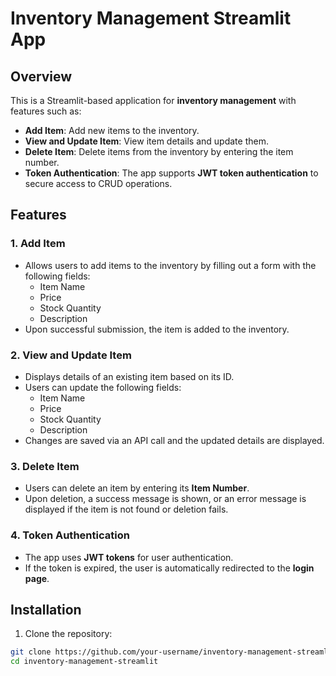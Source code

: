 # Inventory Management Streamlit App

## Overview

This is a Streamlit-based application for **inventory management** with features such as:

- **Add Item**: Add new items to the inventory.
- **View and Update Item**: View item details and update them.
- **Delete Item**: Delete items from the inventory by entering the item number.
- **Token Authentication**: The app supports **JWT token authentication** to secure access to CRUD operations.

## Features

### 1. **Add Item**
- Allows users to add items to the inventory by filling out a form with the following fields:
  - Item Name
  - Price
  - Stock Quantity
  - Description
- Upon successful submission, the item is added to the inventory.

### 2. **View and Update Item**
- Displays details of an existing item based on its ID.
- Users can update the following fields:
  - Item Name
  - Price
  - Stock Quantity
  - Description
- Changes are saved via an API call and the updated details are displayed.

### 3. **Delete Item**
- Users can delete an item by entering its **Item Number**.
- Upon deletion, a success message is shown, or an error message is displayed if the item is not found or deletion fails.

### 4. **Token Authentication**
- The app uses **JWT tokens** for user authentication.
- If the token is expired, the user is automatically redirected to the **login page**.

## Installation

1. Clone the repository:

```bash
git clone https://github.com/your-username/inventory-management-streamlit.git
cd inventory-management-streamlit
